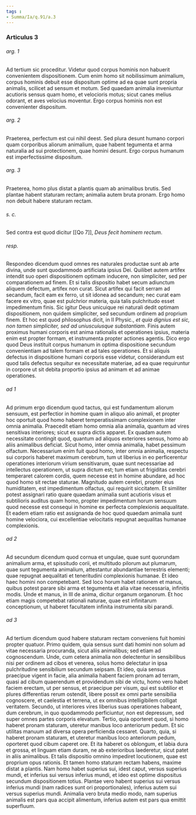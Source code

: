 ```yaml
---
tags : 
- Summa/Ia/q.91/a.3
---
```


### Articulus 3

###### arg. 1
Ad tertium sic proceditur. Videtur quod corpus hominis non habuerit convenientem dispositionem. Cum enim homo sit nobilissimum animalium, corpus hominis debuit esse dispositum optime ad ea quae sunt propria animalis, scilicet ad sensum et motum. Sed quaedam animalia inveniuntur acutioris sensus quam homo, et velocioris motus; sicut canes melius odorant, et aves velocius moventur. Ergo corpus hominis non est convenienter dispositum.

###### arg. 2
Praeterea, perfectum est cui nihil deest. Sed plura desunt humano corpori quam corporibus aliorum animalium, quae habent tegumenta et arma naturalia ad sui protectionem, quae homini desunt. Ergo corpus humanum est imperfectissime dispositum.

###### arg. 3
Praeterea, homo plus distat a plantis quam ab animalibus brutis. Sed plantae habent staturam rectam; animalia autem bruta pronam. Ergo homo non debuit habere staturam rectam.

###### s. c.
Sed contra est quod dicitur [[Qo 7]], *Deus fecit hominem rectum*.

###### resp.
Respondeo dicendum quod omnes res naturales productae sunt ab arte divina, unde sunt quodammodo artificiata ipsius Dei. Quilibet autem artifex intendit suo operi dispositionem optimam inducere, non simpliciter, sed per comparationem ad finem. Et si talis dispositio habet secum adiunctum aliquem defectum, artifex non curat. Sicut artifex qui facit serram ad secandum, facit eam ex ferro, ut sit idonea ad secandum; nec curat eam facere ex vitro, quae est pulchrior materia, quia talis pulchritudo esset impedimentum finis. Sic igitur Deus unicuique rei naturali dedit optimam dispositionem, non quidem simpliciter, sed secundum ordinem ad proprium finem. Et hoc est quod philosophus dicit, in II Physic., *et quia dignius est sic, non tamen simpliciter, sed ad uniuscuiusque substantiam*. Finis autem proximus humani corporis est anima rationalis et operationes ipsius, materia enim est propter formam, et instrumenta propter actiones agentis. Dico ergo quod Deus instituit corpus humanum in optima dispositione secundum convenientiam ad talem formam et ad tales operationes. Et si aliquis defectus in dispositione humani corporis esse videtur, considerandum est quod talis defectus sequitur ex necessitate materiae, ad ea quae requiruntur in corpore ut sit debita proportio ipsius ad animam et ad animae operationes.

###### ad 1
Ad primum ergo dicendum quod tactus, qui est fundamentum aliorum sensuum, est perfectior in homine quam in aliquo alio animali, et propter hoc oportuit quod homo haberet temperatissimam complexionem inter omnia animalia. Praecedit etiam homo omnia alia animalia, quantum ad vires sensitivas interiores; sicut ex supra dictis apparet. Ex quadam autem necessitate contingit quod, quantum ad aliquos exteriores sensus, homo ab aliis animalibus deficiat. Sicut homo, inter omnia animalia, habet pessimum olfactum. Necessarium enim fuit quod homo, inter omnia animalia, respectu sui corporis haberet maximum cerebrum, tum ut liberius in eo perficerentur operationes interiorum virium sensitivarum, quae sunt necessariae ad intellectus operationem, ut supra dictum est; tum etiam ut frigiditas cerebri temperaret calorem cordis, quem necesse est in homine abundare, ad hoc quod homo sit rectae staturae. Magnitudo autem cerebri, propter eius humiditatem, est impedimentum olfactus, qui requirit siccitatem. Et similiter potest assignari ratio quare quaedam animalia sunt acutioris visus et subtilioris auditus quam homo, propter impedimentum horum sensuum quod necesse est consequi in homine ex perfecta complexionis aequalitate. Et eadem etiam ratio est assignanda de hoc quod quaedam animalia sunt homine velociora, cui excellentiae velocitatis repugnat aequalitas humanae complexionis.

###### ad 2
Ad secundum dicendum quod cornua et ungulae, quae sunt quorundam animalium arma, et spissitudo corii, et multitudo pilorum aut plumarum, quae sunt tegumenta animalium, attestantur abundantiae terrestris elementi; quae repugnat aequalitati et teneritudini complexionis humanae. Et ideo haec homini non competebant. Sed loco horum habet rationem et manus, quibus potest parare sibi arma et tegumenta et alia vitae necessaria, infinitis modis. Unde et manus, in III de anima, dicitur organum organorum. Et hoc etiam magis competebat rationali naturae, quae est infinitarum conceptionum, ut haberet facultatem infinita instrumenta sibi parandi.

###### ad 3
Ad tertium dicendum quod habere staturam rectam conveniens fuit homini propter quatuor. Primo quidem, quia sensus sunt dati homini non solum ad vitae necessaria procuranda, sicut aliis animalibus; sed etiam ad cognoscendum. Unde, cum cetera animalia non delectentur in sensibilibus nisi per ordinem ad cibos et venerea, solus homo delectatur in ipsa pulchritudine sensibilium secundum seipsam. Et ideo, quia sensus praecipue vigent in facie, alia animalia habent faciem pronam ad terram, quasi ad cibum quaerendum et providendum sibi de victu, homo vero habet faciem erectam, ut per sensus, et praecipue per visum, qui est subtilior et plures differentias rerum ostendit, libere possit ex omni parte sensibilia cognoscere, et caelestia et terrena, ut ex omnibus intelligibilem colligat veritatem. Secundo, ut interiores vires liberius suas operationes habeant, dum cerebrum, in quo quodammodo perficiuntur, non est depressum, sed super omnes partes corporis elevatum. Tertio, quia oporteret quod, si homo haberet pronam staturam, uteretur manibus loco anteriorum pedum. Et sic utilitas manuum ad diversa opera perficienda cessaret. Quarto, quia, si haberet pronam staturam, et uteretur manibus loco anteriorum pedum, oporteret quod cibum caperet ore. Et ita haberet os oblongum, et labia dura et grossa, et linguam etiam duram, ne ab exterioribus laederetur, sicut patet in aliis animalibus. Et talis dispositio omnino impediret locutionem, quae est proprium opus rationis. Et tamen homo staturam rectam habens, maxime distat a plantis. Nam homo habet superius sui, idest caput, versus superius mundi, et inferius sui versus inferius mundi, et ideo est optime dispositus secundum dispositionem totius. Plantae vero habent superius sui versus inferius mundi (nam radices sunt ori proportionales), inferius autem sui versus superius mundi. Animalia vero bruta medio modo, nam superius animalis est pars qua accipit alimentum, inferius autem est pars qua emittit superfluum.

